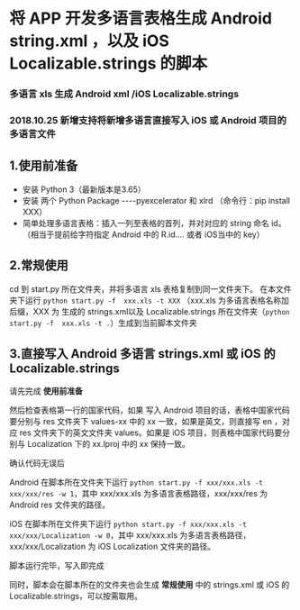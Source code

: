# 将 APP 开发多语言表格生成 Android string.xml ，以及 iOS Localizable.strings 的脚本
### 多语言 xls 生成  Android xml /iOS Localizable.strings
### 2018.10.25 新增支持将新增多语言直接写入 iOS 或 Android 项目的多语言文件


## 1.使用前准备

- 安装 Python 3（最新版本是3.65）
- 安装 两个 Python Package ----pyexcelerator 和 xlrd （命令行：pip install XXX）
- 简单处理多语言表格：插入一列至表格的首列，并对对应的 string 命名 id。（相当于提前给字符指定 Android 中的 R.id.... 或者 iOS当中的 key）

## 2.常规使用
cd 到 start.py 所在文件夹，并将多语言 xls 表格复制到同一文件夹下。
在本文件夹下运行  `python start.py -f  xxx.xls -t XXX`  （xxx.xls 为多语言表格名称加后缀，XXX 为 生成的 strings.xml以及 Localizable.strings 所在文件夹（`python start.py -f  xxx.xls -t .`）生成到当前脚本文件夹

## 3.直接写入 Android 多语言 strings.xml 或 iOS 的 Localizable.strings

请先完成 **使用前准备**

然后检查表格第一行的国家代码，如果 写入 Android 项目的话，表格中国家代码要分别与 res 文件夹下 values-xx 中的 xx 一致，如果是英文，则直接写 en ，对应 res 文件夹下的英文文件夹 values。如果是 iOS 项目，则表格中国家代码要分别与 Localization 下的 xx.lproj 中的 xx 保持一致。

确认代码无误后

Android 在脚本所在文件夹下运行 `python start.py -f xxx/xxx.xls -t xxx/xxx/res -w 1`，其中 xxx/xxx.xls 为多语言表格路径，xxx/xxx/res 为 Android res 文件夹的路径。

iOS 在脚本所在文件夹下运行 `python start.py -f xxx/xxx.xls -t xxx/xxx/Localization -w 0`，其中 xxx/xxx.xls 为多语言表格路径，xxx/xxx/Localization 为 iOS Localization 文件夹的路径。

脚本运行完毕，写入即完成

同时，脚本会在脚本所在的文件夹也会生成 **常规使用** 中的 strings.xml 或 iOS 的 Localizable.strings，可以按需取用。

